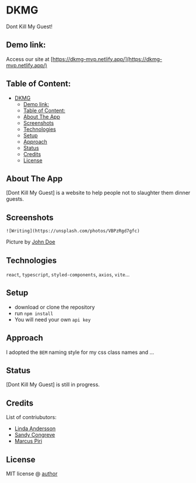 # DKMG

Dont Kill My Guest!

## Demo link:

Access our site at [https://dkmg-mvp.netlify.app/](https://dkmg-mvp.netlify.app/)

## Table of Content:

- [DKMG](#dkmg)
  - [Demo link:](#demo-link)
  - [Table of Content:](#table-of-content)
  - [About The App](#about-the-app)
  - [Screenshots](#screenshots)
  - [Technologies](#technologies)
  - [Setup](#setup)
  - [Approach](#approach)
  - [Status](#status)
  - [Credits](#credits)
  - [License](#license)

## About The App

[Dont Kill My Guest] is a website to help people not to slaughter them dinner guests.

## Screenshots

`![Writing](https://unsplash.com/photos/VBPzRgd7gfc)`

Picture by [John Doe](https://Johndoedoedoe.com)

## Technologies

`react`, `typescript`, `styled-components`, `axios`, `vite`...

## Setup

-   download or clone the repository
-   run `npm install`
-   You will need your own `api key`

## Approach

I adopted the `BEM` naming style for my css class names and ...

## Status

[Dont Kill My Guest] is still in progress.

## Credits

List of contriubutors:

-   [Linda Andersson](https://www.linkedin.com/in/linda-andersson-stockholm/)
-   [Sandy Congreve](https://www.linkedin.com/in/sandycongreve/)
-   [Marcus Piri](https://www.linkedin.com/in/marcus-piri-968a61221/)

## License

MIT license @ [author](author.com)
